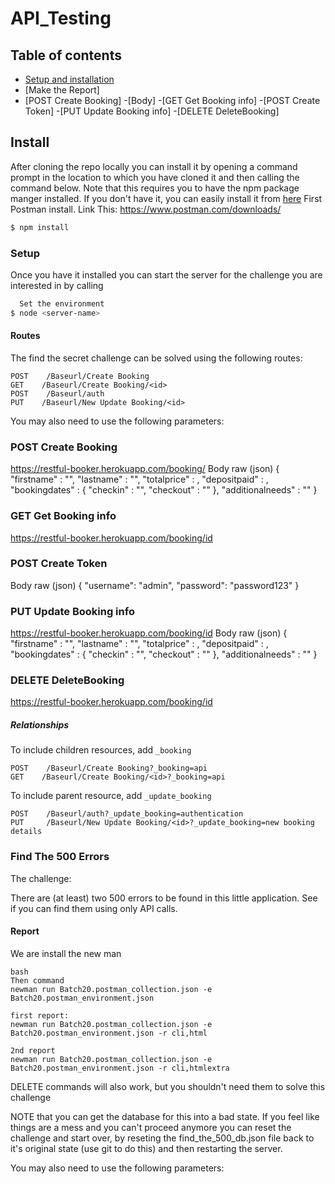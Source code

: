 # API_Testing

## Table of contents


<!-- toc -->
- [Setup and installation](#install)
- [Make the Report]
- [POST Create Booking]
-[Body]
-[GET Get Booking info]
-[POST Create Token]
-[PUT Update Booking info]
-[DELETE DeleteBooking]
<!-- tocstop -->


## Install
After cloning the repo locally you can install it by opening a command prompt in the location to which you have cloned it and then calling the command below. Note that this requires you to have the npm package manger installed. If you don't have it, you can easily install it from [here](https://www.npmjs.com/get-npm)
First Postman install. Link This:
https://www.postman.com/downloads/
```bash
$ npm install
```

### Setup
Once you have it installed you can start the server for the challenge you are interested in by calling

```bash
  Set the environment 
$ node <server-name>
```

#### Routes

The find the secret challenge can be solved using the following routes:

```
POST    /Baseurl/Create Booking
GET    /Baseurl/Create Booking/<id>
POST    /Baseurl/auth
PUT    /Baseurl/New Update Booking/<id>
```

You may also need to use the following parameters:
### POST Create Booking
https://restful-booker.herokuapp.com/booking/
Body raw (json)
{
	"firstname" : "",
	"lastname" : "",
	"totalprice" : ,
	"depositpaid" : ,
	"bookingdates" : {
    	"checkin" : "",
    	"checkout" : ""
	},
	"additionalneeds" : ""
}

### GET Get Booking info
https://restful-booker.herokuapp.com/booking/id

### POST Create Token
Body raw (json)
{
	"username": "admin",
	"password": "password123"
}

### PUT Update Booking info
https://restful-booker.herokuapp.com/booking/id
Body raw (json)
{
	"firstname" : "",
	"lastname" : "",
	"totalprice" : ,
	"depositpaid" : ,
	"bookingdates" : {
    	"checkin" : "",
    	"checkout" : ""
	},
	"additionalneeds" : ""
}

### DELETE DeleteBooking
https://restful-booker.herokuapp.com/booking/id


##### Relationships

To include children resources, add `_booking`

```
POST    /Baseurl/Create Booking?_booking=api
GET    /Baseurl/Create Booking/<id>?_booking=api
```

To include parent resource, add `_update_booking`

```
POST    /Baseurl/auth?_update_booking=authentication
PUT     /Baseurl/New Update Booking/<id>?_update_booking=new booking details
```

### Find The 500 Errors
The challenge:

There are (at least) two 500 errors to be found in this little application. See if you can find them using only API calls.

#### Report
We are install the new man 
```
bash
Then command
newman run Batch20.postman_collection.json -e Batch20.postman_environment.json

first report:
newman run Batch20.postman_collection.json -e Batch20.postman_environment.json -r cli,html

2nd report
newman run Batch20.postman_collection.json -e Batch20.postman_environment.json -r cli,htmlextra
```

DELETE commands will also work, but you shouldn't need them to solve this challenge

NOTE that you can get the database for this into a bad state. If you feel like things are a mess and you can't proceed anymore you can reset the challenge and start over, by reseting the find_the_500_db.json file back to it's original state (use git to do this) and then restarting the server.

You may also need to use the following parameters:

